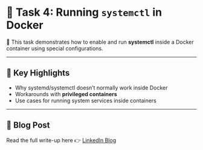 # 🐳 Task 4: Running `systemctl` in Docker

📖 This task demonstrates how to enable and run **systemctl** inside a Docker container using special configurations.

---

## 📌 Key Highlights
- Why systemd/systemctl doesn’t normally work inside Docker
- Workarounds with **privileged containers**
- Use cases for running system services inside containers

---

## 📖 Blog Post
Read the full write-up here 👉 [LinkedIn Blog](https://www.linkedin.com/posts/aman-kant-mahto_running-systemctl-in-a-docker-container-using-activity-7257432281739378689-gT1V)

